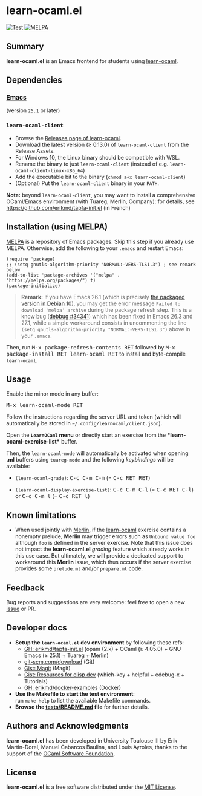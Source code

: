# learn-ocaml.el

[![Test](https://github.com/pfitaxel/learn-ocaml.el/actions/workflows/test.yml/badge.svg?branch=master)](https://github.com/pfitaxel/learn-ocaml.el/actions/workflows/test.yml)
[![MELPA](https://melpa.org/packages/learn-ocaml-badge.svg)](https://melpa.org/#/learn-ocaml)

## Summary

**learn-ocaml.el** is an Emacs frontend for students using
[learn-ocaml](http://ocaml-sf.org/learn-ocaml/).

## Dependencies

### [Emacs](https://www.gnu.org/software/emacs/)

(version `25.1` or later)

### `learn-ocaml-client`

* Browse the [Releases page of learn-ocaml](https://github.com/ocaml-sf/learn-ocaml/releases/).
* Download the latest version (≥ 0.13.0) of `learn-ocaml-client` from the Release Assets.
* For Windows 10, the Linux binary should be compatible with WSL.
* Rename the binary to just `learn-ocaml-client`
  (instead of e.g. `learn-ocaml-client-linux-x86_64`)
* Add the executable bit to the binary (`chmod a+x learn-ocaml-client`)
* (Optional) Put the `learn-ocaml-client` binary in your `PATH`.

**Note:** beyond `learn-ocaml-client`, you may want to install a
comprehensive OCaml/Emacs environment (with Tuareg, Merlin, Company):
for details, see <https://github.com/erikmd/tapfa-init.el> (in French)

## Installation (using MELPA)

[MELPA](https://melpa.org/) is a repository of Emacs packages. Skip
this step if you already use MELPA. Otherwise, add the following to
your `.emacs` and restart Emacs:

```elisp
(require 'package)
;; (setq gnutls-algorithm-priority "NORMAL:-VERS-TLS1.3") ; see remark below
(add-to-list 'package-archives '("melpa" . "https://melpa.org/packages/") t)
(package-initialize)
```

> **Remark:** If you have Emacs 26.1 (which is precisely
> [the packaged version in Debian 10](https://packages.debian.org/emacs)),
> you may get the error message `Failed to download 'melpa' archive`
> during the package refresh step. This is a know bug
> ([debbug #34341](https://debbugs.gnu.org/cgi/bugreport.cgi?bug=34341))
> which has been fixed in Emacs 26.3 and 27.1, while a simple workaround
> consists in uncommenting the line
> `(setq gnutls-algorithm-priority "NORMAL:-VERS-TLS1.3")` above in your
> `.emacs`.

Then, run <kbd>M-x package-refresh-contents RET</kbd> followed by
<kbd>M-x package-install RET learn-ocaml RET</kbd> to install and
byte-compile `learn-ocaml`.


## Usage

Enable the minor mode in any buffer:

<kbd>M-x learn-ocaml-mode RET</kbd>

Follow the instructions regarding the server URL and token (which will
automatically be stored in `~/.config/learnocaml/client.json`).

Open the **`LearnOCaml` menu** or directly start an exercise from the
**\*learn-ocaml-exercise-list\*** buffer.

Then, the `learn-ocaml-mode` will automatically be activated when
opening **.ml** buffers using `tuareg-mode` and the following
*keybindings* will be available:

* `(learn-ocaml-grade)`: <kbd>C-c C-m C-m</kbd> (= <kbd>C-c RET RET</kbd>)

* `(learn-ocaml-display-exercise-list)`: <kbd>C-c C-m C-l</kbd> (= <kbd>C-c RET C-l</kbd>) or <kbd>C-c C-m l</kbd> (= <kbd>C-c RET l</kbd>)

## Known limitations

* When used jointly with [Merlin](https://github.com/ocaml/merlin), if
    the [learn-ocaml](https://github.com/ocaml-sf/learn-ocaml)
    exercise contains a nonempty prelude, **Merlin** may trigger
    errors such as `Unbound value foo` although `foo` is defined in
    the server exercise.  Note that this issue does not impact the
    **learn-ocaml.el** *grading* feature which already works in this
    use case.  But ultimately, we will provide a dedicated support to
    workaround this **Merlin** issue, which thus occurs if the server
    exercise provides some `prelude.ml` and/or `prepare.ml` code.

## Feedback

Bug reports and suggestions are very welcome: feel free to open a new
[issue](https://github.com/pfitaxel/learn-ocaml.el/issues/new) or PR.

## Developer docs

* **Setup the `learn-ocaml.el` dev environment** by following these refs:
  * [GH: erikmd/tapfa-init.el](https://github.com/erikmd/tapfa-init.el) (opam (2.x) + OCaml (≥ 4.05.0) + GNU Emacs (≥ 25.1) + Tuareg + Merlin)
  * [git-scm.com/download](https://git-scm.com/download) (Git)
  * [Gist: Magit](https://gist.github.com/erikmd/82c4b2a50a77c98e8fe6318530c531b7) (Magit)
  * [Gist: Resources for elisp dev](https://gist.github.com/erikmd/35251ac083e7433f3e780f7eb8856782) (which-key + helpful + edebug-x + Tutorials)
  * [GH: erikmd/docker-examples](https://github.com/erikmd/docker-examples#prérequis--installer-docker-et-docker-compose) (Docker)
* **Use the Makefile to start the test environment**:  
  run `make help` to list the available Makefile commands.
* **Browse the [tests/README.md](./tests/README.md) file** for further details.

## Authors and Acknowledgments

**learn-ocaml.el** has been developed in University Toulouse III by
Erik Martin-Dorel, Manuel Cabarcos Baulina, and Louis Ayroles, thanks to the support
of the [OCaml Software Foundation](http://ocaml-sf.org/).

## License

**learn-ocaml.el** is a free software distributed under the [MIT
License](./LICENSE).
